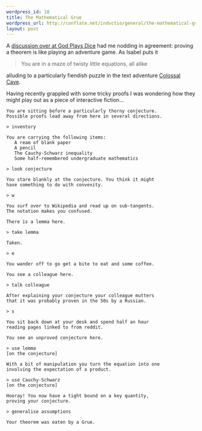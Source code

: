 ```yaml
--- 
wordpress_id: 18
title: The Mathematical Grue
wordpress_url: http://conflate.net/inductio/general/the-mathematical-grue/
layout: post
---
```

A [discussion over at God Plays Dice][discussion] had me nodding in agreement: proving a theorem is like playing an adventure game. As Isabel puts it

> You are in a maze of twisty little equations, all alike

alluding to a particularly fiendish puzzle in the text adventure [Colossal Cave][].

Having recently grappled with some tricky proofs I was wondering how they might play out as a piece of interactive fiction...

    You are sitting before a particularly thorny conjecture. 
    Possible proofs lead away from here in several directions.
    
    > inventory
    
    You are carrying the following items:
       A ream of blank paper
       A pencil
       The Cauchy-Schwarz inequality
       Some half-remembered undergraduate mathematics
    
    > look conjecture
    
    You stare blankly at the conjecture. You think it might 
    have something to do with convexity.
    
    > w

    You surf over to Wikipedia and read up on sub-tangents. 
    The notation makes you confused.
    
    There is a lemma here.
        
    > take lemma
    
    Taken.
    
    > e
    
    You wander off to go get a bite to eat and some coffee.
    
    You see a colleague here.
    
    > talk colleague
    
    After explaining your conjecture your colleague mutters 
    that it was probably proven in the 50s by a Russian.
     
    > s
    
    You sit back down at your desk and spend half an hour 
    reading pages linked to from reddit.

    You see an unproved conjecture here.
    
    > use lemma
    [on the conjecture] 
    
    With a bit of manipulation you turn the equation into one 
    involving the expectation of a product.
    
    > use Cauchy-Schwarz
    [on the conjecture]
    
    Hooray! You now have a tight bound on a key quantity, 
    proving your conjecture.
    
    > generalise assumptions

    Your theorem was eaten by a Grue.

[discussion]: http://godplaysdice.blogspot.com/2007/10/you-are-in-maze-of-twisty-little.html
[colossal cave]: http://en.wikipedia.org/wiki/Colossal_Cave_Adventure#Maze_of_twisty_little_passages
